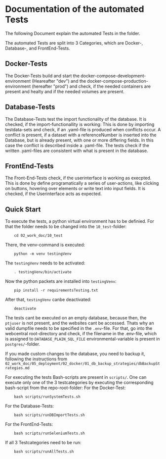 # Documentation of the automated Tests 
The following Document explain the automated Tests in the folder.

The automated Tests are split into 3 Categories, which are Docker-, Database-, and FrontEnd-Tests.
## Docker-Tests 
The Docker-Tests build and start the docker-compose-development-environment (Heareafter "dev") and the
docker-compose-production-environment (hereafter "prod") and check, if the needed containers are present and healty and if
the needed volumes are present.
## Database-Tests
The Database-Tests test the import functionality of the database. It is checked, 
if the import-functionallity is working: This is done by importing testdata-sets and check, 
if an .yaml-file is produced when conflicts occur. A conflict is present, if a dataset with a referenceNumber
is inserted into the Database, but is already present, with one or more differing fields. In this case 
the conflict is described inside a .yaml-file. The tests check if the written .yaml-files are 
consistent with what is present in the database. 
## FrontEnd-Tests
The Front-End-Tests check, if the userinterface is working as execpted. This is done by 
define programatically  a series of user-actions, like clicking on buttons, hovering over elements
or write text into input fields. It is checked, if the Userinterface acts as expected.
## Quick Start 
To execute the tests, a python virtual environment has to be definied. For that 
the folder needs to be changed into the `10_test`-folder:

```
    cd 02_work_doc/10_test
```

There, the venv-command is executed:

```
    python -m venv testingVenv
```

The `testingVenv` needs to be activated:

```
    . testingVenv/bin/activate
```

Now the python packets are installed into `testingVenv`:

```
    pip install -r requirementsTesting.txt
```

After that, `testingVenv` canbe deactivated:

```
    deactivate
```

The tests cant be executed on an empty database, because then, the `ptjuser` is not present, and the
websites cant be accessed. Thats why an valid dumpfile needs to be specified in the `.env`-file.
For that, go into the webcentral root-directory and check, if the filename in the .env-file, 
which is assigned to `DATABASE_PLAIN_SQL_FILE` environmental-variable is present in `postgres/`-folder.

If you made custom changes to the database, you need to backup it, following the instructions from 
`02_work_doc/05_deployment/02_docker/01_db_backup_strategies/dbBackupStrategies.md`

For executing the tests Bash-scripts are present in `scripts/`. 
One can execute only one of the 3 testcategories by executing the corresponding bash-script from the repo-root-folder:
For the Docker-Test:

```
    bash scripts/runSystemTests.sh
```

For the Database-Tests:

```
    bash scripts/runDBImportTests.sh
```

For the FrontEnd-Tests:

```
    bash scripts/runSeleniumTests.sh
```

If all 3 Testcategories need to be run:

```
    bash scripts/runAllTests.sh
```
